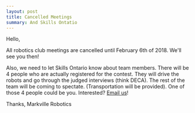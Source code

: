 ```yaml
---
layout: post
title: Cancelled Meetings
summary: And Skills Ontatio
---
```

Hello,

All robotics club meetings are cancelled until February 6th of 2018.
We'll see you then!

Also, we need to let Skills Ontario know about team members. There will be 4 people who are actually registered for the contest. They will drive the robots and go through the judged interviews (think DECA). The rest of the team will be coming to spectate. (Transportation will be provided).
One of those 4 people could be you. Interested? [Email us](markvillerobotics@gmail.com)!

Thanks,
Markville Robotics
